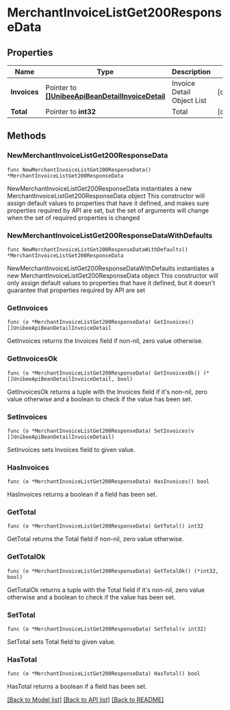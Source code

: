 # MerchantInvoiceListGet200ResponseData

## Properties

Name | Type | Description | Notes
------------ | ------------- | ------------- | -------------
**Invoices** | Pointer to [**[]UnibeeApiBeanDetailInvoiceDetail**](UnibeeApiBeanDetailInvoiceDetail.md) | Invoice Detail Object List | [optional] 
**Total** | Pointer to **int32** | Total | [optional] 

## Methods

### NewMerchantInvoiceListGet200ResponseData

`func NewMerchantInvoiceListGet200ResponseData() *MerchantInvoiceListGet200ResponseData`

NewMerchantInvoiceListGet200ResponseData instantiates a new MerchantInvoiceListGet200ResponseData object
This constructor will assign default values to properties that have it defined,
and makes sure properties required by API are set, but the set of arguments
will change when the set of required properties is changed

### NewMerchantInvoiceListGet200ResponseDataWithDefaults

`func NewMerchantInvoiceListGet200ResponseDataWithDefaults() *MerchantInvoiceListGet200ResponseData`

NewMerchantInvoiceListGet200ResponseDataWithDefaults instantiates a new MerchantInvoiceListGet200ResponseData object
This constructor will only assign default values to properties that have it defined,
but it doesn't guarantee that properties required by API are set

### GetInvoices

`func (o *MerchantInvoiceListGet200ResponseData) GetInvoices() []UnibeeApiBeanDetailInvoiceDetail`

GetInvoices returns the Invoices field if non-nil, zero value otherwise.

### GetInvoicesOk

`func (o *MerchantInvoiceListGet200ResponseData) GetInvoicesOk() (*[]UnibeeApiBeanDetailInvoiceDetail, bool)`

GetInvoicesOk returns a tuple with the Invoices field if it's non-nil, zero value otherwise
and a boolean to check if the value has been set.

### SetInvoices

`func (o *MerchantInvoiceListGet200ResponseData) SetInvoices(v []UnibeeApiBeanDetailInvoiceDetail)`

SetInvoices sets Invoices field to given value.

### HasInvoices

`func (o *MerchantInvoiceListGet200ResponseData) HasInvoices() bool`

HasInvoices returns a boolean if a field has been set.

### GetTotal

`func (o *MerchantInvoiceListGet200ResponseData) GetTotal() int32`

GetTotal returns the Total field if non-nil, zero value otherwise.

### GetTotalOk

`func (o *MerchantInvoiceListGet200ResponseData) GetTotalOk() (*int32, bool)`

GetTotalOk returns a tuple with the Total field if it's non-nil, zero value otherwise
and a boolean to check if the value has been set.

### SetTotal

`func (o *MerchantInvoiceListGet200ResponseData) SetTotal(v int32)`

SetTotal sets Total field to given value.

### HasTotal

`func (o *MerchantInvoiceListGet200ResponseData) HasTotal() bool`

HasTotal returns a boolean if a field has been set.


[[Back to Model list]](../README.md#documentation-for-models) [[Back to API list]](../README.md#documentation-for-api-endpoints) [[Back to README]](../README.md)


